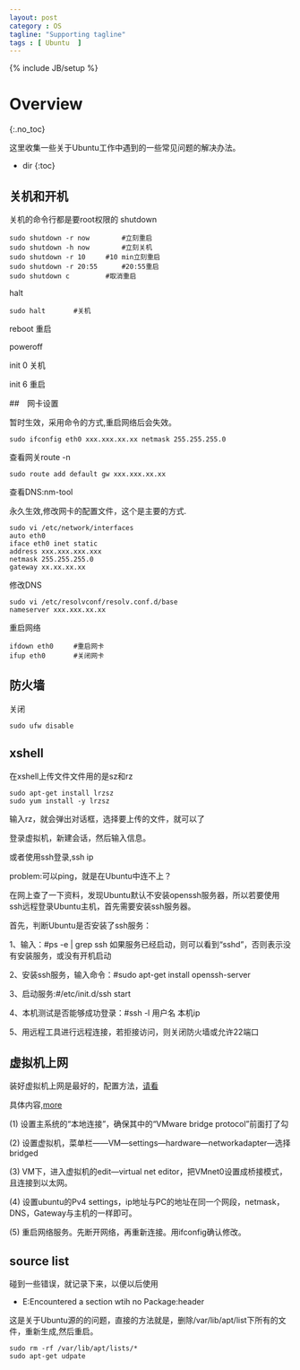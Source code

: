 ```yaml
---
layout: post
category : OS
tagline: "Supporting tagline"
tags : [ Ubuntu  ]
---
```

{% include JB/setup %}

# Overview
{:.no_toc}

这里收集一些关于Ubuntu工作中遇到的一些常见问题的解决办法。

* dir
{:toc}

## 关机和开机

关机的命令行都是要root权限的
shutdown

	sudo shutdown -r now		#立刻重启
	sudo shutdown -h now		#立刻关机
	sudo shutdown -r 10		#10 min立刻重启
	sudo shutdown -r 20:55		#20:55重启
	sudo shutdown c			#取消重启


halt

	sudo halt		#关机

reboot	重启

poweroff

init 0		关机

init 6		重启

##　网卡设置

暂时生效，采用命令的方式,重启网络后会失效。

	sudo ifconfig eth0 xxx.xxx.xx.xx netmask 255.255.255.0

查看网关route -n

	sudo route add default gw xxx.xxx.xx.xx

查看DNS:nm-tool

永久生效,修改网卡的配置文件，这个是主要的方式.

	sudo vi /etc/network/interfaces
	auto eth0
	iface eth0 inet static
	address xxx.xxx.xxx.xxx
	netmask 255.255.255.0
	gateway xx.xx.xx.xx

修改DNS

	sudo vi /etc/resolvconf/resolv.conf.d/base
	nameserver xxx.xxx.xx.xx

重启网络

	ifdown eth0		#重启网卡
	ifup eth0		#关闭网卡

## 防火墙

关闭

	sudo ufw disable


## xshell

在xshell上传文件文件用的是sz和rz

	sudo apt-get install lrzsz
	sudo yum install -y lrzsz

输入rz，就会弹出对话框，选择要上传的文件，就可以了

登录虚拟机，新建会话，然后输入信息。

或者使用ssh登录,ssh ip

problem:可以ping，就是在Ubuntu中连不上？

在网上查了一下资料，发现Ubuntu默认不安装openssh服务器，所以若要使用ssh远程登录Ubuntu主机，首先需要安装ssh服务器。

首先，判断Ubuntu是否安装了ssh服务：

1、输入：#ps -e | grep ssh 如果服务已经启动，则可以看到“sshd”，否则表示没有安装服务，或没有开机启动

2、安装ssh服务，输入命令：#sudo apt-get install openssh-server

3、启动服务:#/etc/init.d/ssh start

4、本机测试是否能够成功登录：#ssh -l 用户名 本机ip

5、用远程工具进行远程连接，若拒接访问，则关闭防火墙或允许22端口


## 虚拟机上网

装好虚拟机上网是最好的，配置方法，[请看](http://jingyan.baidu.com/article/20095761926c3bcb0721b498.html)

具体内容,[more](http://jingyan.baidu.com/article/20095761926c3bcb0721b498.html)

(1) 设置主系统的“本地连接”，确保其中的“VMware bridge protocol”前面打了勾

(2) 设置虚拟机，菜单栏——VM—settings—hardware—networkadapter—选择bridged

(3) VM下，进入虚拟机的edit—virtual net editor，把VMnet0设置成桥接模式，且连接到以太网。

(4) 设置ubuntu的Pv4 settings，ip地址与PC的地址在同一个网段，netmask，DNS，Gateway与主机的一样即可。

(5) 重启网络服务。先断开网络，再重新连接。用ifconfig确认修改。

## source list

碰到一些错误，就记录下来，以便以后使用

 + E:Encountered a section wtih no Package:header

这是关于Ubuntu源的的问题，直接的方法就是，删除/var/lib/apt/list下所有的文件，重新生成,然后重启。

	sudo rm -rf /var/lib/apt/lists/*
	sudo apt-get udpate
